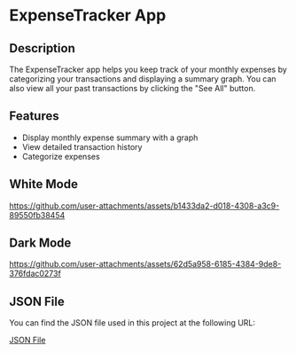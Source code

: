 # ExpenseTracker App

## Description
The ExpenseTracker app helps you keep track of your monthly expenses by categorizing your transactions and displaying a summary graph. You can also view all your past transactions by clicking the "See All" button.

## Features
- Display monthly expense summary with a graph
- View detailed transaction history
- Categorize expenses

## White Mode

https://github.com/user-attachments/assets/b1433da2-d018-4308-a3c9-89550fb38454

## Dark Mode

https://github.com/user-attachments/assets/62d5a958-6185-4384-9de8-376fdac0273f


## JSON File
You can find the JSON file used in this project at the following URL:

[JSON File](https://gist.githubusercontent.com/ilhyunc/826c614fe27e98357b5d02d01e563069/raw/a1a1e6bb8051c589edf2bc8a3286a309949c097b/json%2520file)

